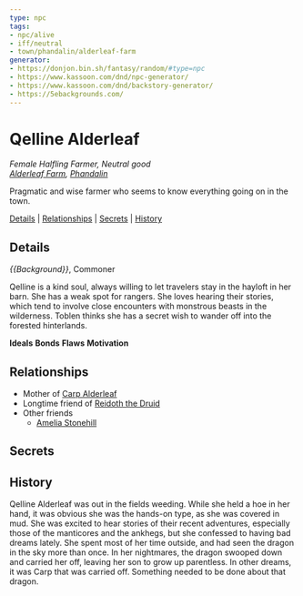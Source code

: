 ```yaml
---
type: npc
tags:
- npc/alive
- iff/neutral
- town/phandalin/alderleaf-farm
generator:
- https://donjon.bin.sh/fantasy/random/#type=npc
- https://www.kassoon.com/dnd/npc-generator/
- https://www.kassoon.com/dnd/backstory-generator/
- https://5ebackgrounds.com/
---
```

# Qelline Alderleaf
*Female Halfling Farmer, Neutral good*  
*[Alderleaf Farm](Alderleaf%20Farm.md), [Phandalin](Phandalin.md)*  

Pragmatic and wise farmer who seems to know everything going on in the town. 

[Details](#Details) | [Relationships](#Relationships) | [Secrets](#Secrets) | [History](#History)

## Details
*{{Background}}*, Commoner

Qelline is a kind soul, always willing to let travelers stay in the hayloft in her barn. She has a weak spot for rangers. She loves hearing their stories, which tend to involve close encounters with monstrous beasts in the wilderness. Toblen thinks she has a secret wish to wander off into the forested hinterlands.

**Ideals**
**Bonds**
**Flaws**
**Motivation**

## Relationships

* Mother of [Carp Alderleaf](Carp%20Alderleaf.md)
* Longtime friend of [Reidoth the Druid](../Reidoth%20the%20Druid.md)
* Other friends
    * [Amelia Stonehill](Amelia%20Stonehill.md) 


## Secrets

## History

Qelline Alderleaf was out in the fields weeding. While she held a hoe in her hand, it was obvious she was the hands-on type, as she was covered in mud. She was excited to hear stories of their recent adventures, especially those of the manticores and the ankhegs, but she confessed to having bad dreams lately. She spent most of her time outside, and had seen the dragon in the sky more than once. In her nightmares, the dragon swooped down and carried her off, leaving her son to grow up parentless. In other dreams, it was Carp that was carried off. Something needed to be done about that dragon.